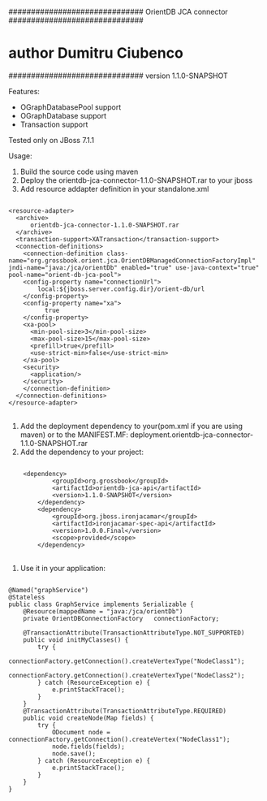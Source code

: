 ##############################
OrientDB JCA connector
##############################
# author Dumitru Ciubenco
##############################
version 1.1.0-SNAPSHOT

Features:
- OGraphDatabasePool support
- OGraphDatabase support
- Transaction support

Tested only on JBoss 7.1.1

Usage:
 1. Build the source code using maven
 1. Deploy the orientdb-jca-connector-1.1.0-SNAPSHOT.rar to your jboss
 1. Add resource addapter definition in your standalone.xml
<pre>
<code>
&lt;resource-adapter&gt;
  &lt;archive&gt;
      orientdb-jca-connector-1.1.0-SNAPSHOT.rar
  &lt;/archive&gt;
  &lt;transaction-support&gt;XATransaction&lt;/transaction-support&gt;
  &lt;connection-definitions&gt;
    &lt;connection-definition class-name=&quot;org.grossbook.orient.jca.OrientDBManagedConnectionFactoryImpl&quot; jndi-name=&quot;java:/jca/orientDb&quot; enabled=&quot;true&quot; use-java-context=&quot;true&quot; pool-name=&quot;orient-db-jca-pool&quot;&gt;
    &lt;config-property name=&quot;connectionUrl&quot;&gt;
        local:${jboss.server.config.dir}/orient-db/url
    &lt;/config-property&gt;
    &lt;config-property name=&quot;xa&quot;&gt;
          true
    &lt;/config-property&gt;
    &lt;xa-pool&gt;
      &lt;min-pool-size&gt;3&lt;/min-pool-size&gt;
      &lt;max-pool-size&gt;15&lt;/max-pool-size&gt;
      &lt;prefill&gt;true&lt;/prefill&gt;
      &lt;use-strict-min&gt;false&lt;/use-strict-min&gt;
    &lt;/xa-pool&gt;
    &lt;security&gt;
      &lt;application/&gt;
    &lt;/security&gt;
    &lt;/connection-definition&gt;
  &lt;/connection-definitions&gt;
&lt;/resource-adapter&gt;
</code>
</pre>

 1. Add the deployment dependency to your(pom.xml if you are using maven) or to the MANIFEST.MF: deployment.orientdb-jca-connector-1.1.0-SNAPSHOT.rar
 1. Add the dependency to your project:
<pre>
<code>
  	&lt;dependency&gt;
			&lt;groupId&gt;org.grossbook&lt;/groupId&gt;
			&lt;artifactId&gt;orientdb-jca-api&lt;/artifactId&gt;
			&lt;version&gt;1.1.0-SNAPSHOT&lt;/version&gt;
		&lt;/dependency&gt;
		&lt;dependency&gt;
			&lt;groupId&gt;org.jboss.ironjacamar&lt;/groupId&gt;
			&lt;artifactId&gt;ironjacamar-spec-api&lt;/artifactId&gt;
			&lt;version&gt;1.0.0.Final&lt;/version&gt;
			&lt;scope&gt;provided&lt;/scope&gt;
		&lt;/dependency&gt;		
</code>
</pre>

 1. Use it in your application:
<pre>
<code>
@Named("graphService")
@Stateless
public class GraphService implements Serializable {
	@Resource(mappedName = "java:/jca/orientDb")
	private OrientDBConnectionFactory	connectionFactory;
		
	@TransactionAttribute(TransactionAttributeType.NOT_SUPPORTED)
	public void initMyClasses() {
		try {
			connectionFactory.getConnection().createVertexType("NodeClass1");
			connectionFactory.getConnection().createVertexType("NodeClass2");
		} catch (ResourceException e) {
			e.printStackTrace();
		}
	}
	@TransactionAttribute(TransactionAttributeType.REQUIRED)
	public void createNode(Map<String, Object> fields) {
		try {
			ODocument node = connectionFactory.getConnection().createVertex("NodeClass1");
			node.fields(fields);
			node.save();
		} catch (ResourceException e) {
			e.printStackTrace();
		}
	}	
}
</code>
</pre>